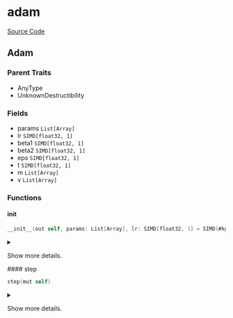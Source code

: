 



# adam
  
[Source Code](https://github.com/endia-ai/Endia/tree/main/endia/optim/adam.mojo)  
  

## Adam
  
  
  

### Parent Traits
  

- AnyType
- UnknownDestructibility

### Fields
  
  
* params `List[Array]`  
* lr `SIMD[float32, 1]`  
* beta1 `SIMD[float32, 1]`  
* beta2 `SIMD[float32, 1]`  
* eps `SIMD[float32, 1]`  
* t `SIMD[float32, 1]`  
* m `List[Array]`  
* v `List[Array]`  

### Functions

#### __init__


```swift
__init__(out self, params: List[Array], lr: SIMD[float32, 1] = SIMD(#kgen.float_literal<1|1000>), beta1: SIMD[float32, 1] = SIMD(#kgen.float_literal<9|10>), beta2: SIMD[float32, 1] = SIMD(#kgen.float_literal<999|1000>), eps: SIMD[float32, 1] = SIMD(#kgen.float_literal<1|100000000>))
```  
<details markdown="1" style="border: none; bg-color: none; box-shadow: none;">  
<summary style="border: none; bg-color: none; box-shadow: none;">  
  
Show more details.  
</summary>  
  
#### Args:  

* self `Self`
* params `List[Array]`
* lr `SIMD[float32, 1]` Default: SIMD(#kgen.float_literal<1|1000>)
* beta1 `SIMD[float32, 1]` Default: SIMD(#kgen.float_literal<9|10>)
* beta2 `SIMD[float32, 1]` Default: SIMD(#kgen.float_literal<999|1000>)
* eps `SIMD[float32, 1]` Default: SIMD(#kgen.float_literal<1|100000000>)
  
  
</details>
#### step


```swift
step(mut self)
```  
<details markdown="1" style="border: none; bg-color: none; box-shadow: none;">  
<summary style="border: none; bg-color: none; box-shadow: none;">  
  
Show more details.  
</summary>  
  
#### Args:  

* self `Self`
  
  
</details>